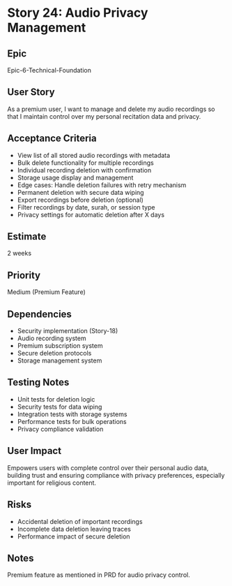 # Story 24: Audio Privacy Management

## Epic
Epic-6-Technical-Foundation

## User Story
As a premium user, I want to manage and delete my audio recordings so that I maintain control over my personal recitation data and privacy.

## Acceptance Criteria
- View list of all stored audio recordings with metadata
- Bulk delete functionality for multiple recordings
- Individual recording deletion with confirmation
- Storage usage display and management
- Edge cases: Handle deletion failures with retry mechanism
- Permanent deletion with secure data wiping
- Export recordings before deletion (optional)
- Filter recordings by date, surah, or session type
- Privacy settings for automatic deletion after X days

## Estimate
2 weeks

## Priority
Medium (Premium Feature)

## Dependencies
- Security implementation (Story-18)
- Audio recording system
- Premium subscription system
- Secure deletion protocols
- Storage management system

## Testing Notes
- Unit tests for deletion logic
- Security tests for data wiping
- Integration tests with storage systems
- Performance tests for bulk operations
- Privacy compliance validation

## User Impact
Empowers users with complete control over their personal audio data, building trust and ensuring compliance with privacy preferences, especially important for religious content.

## Risks
- Accidental deletion of important recordings
- Incomplete data deletion leaving traces
- Performance impact of secure deletion

## Notes
Premium feature as mentioned in PRD for audio privacy control.
